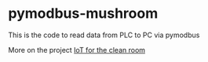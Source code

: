 # pymodbus-mushroom
This is the code to read data from PLC to PC via pymodbus

More on the project [IoT for the clean room](https://docs.google.com/document/d/1C2-el86GQUp3ozP2L7FGQ3dmApJO03NR4eN9DGY5W9M/edit?pli=1#)
